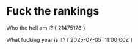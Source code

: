 # Fuck the rankings

Who the hell am I?
{ 21475176 }

What fucking year is it?
[ 2025-07-05T11:00:00Z ]
